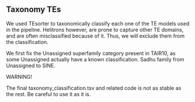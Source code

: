 ## Taxonomy TEs

We used TEsorter to taxonomically classify each one of the TE models used in
the pipeline. Helitrons however, are prone to capture other TE domains, and
are often misclassified because of it. Thus, we will exclude them from the
classification.

We first fix the Unassigned superfamily category present in TAIR10, as some
Unassigned actually  have a known classification.
Sadhu family from Unassigned to SINE.

WARNING!

The final taxonomy_classification.tsv  and related code is not as stable as
the rest. Be careful to use it as it is.
